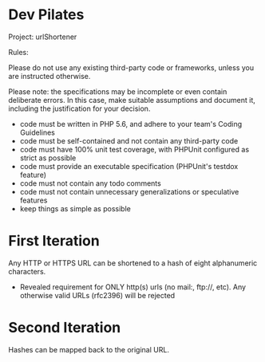 # Dev Pilates 

Project: urlShortener

Rules:

Please do not use any existing third-party code or frameworks, unless
you are instructed otherwise.

Please note: the specifications may be incomplete or even contain
deliberate errors. In this case, make suitable assumptions and document
it, including the justification for your decision.

- code must be written in PHP 5.6, and adhere to your team's Coding Guidelines
- code must be self-contained and not contain any third-party code
- code must have 100% unit test coverage, with PHPUnit configured as strict as possible
- code must provide an executable specification (PHPUnit's testdox feature)
- code must not contain any todo comments
- code must not contain unnecessary generalizations or speculative features
- keep things as simple as possible


 First Iteration
 ===============
 
 Any HTTP or HTTPS URL can be shortened to a hash of eight alphanumeric
 characters.
  - Revealed requirement for ONLY http(s) urls (no mail:, ftp://, etc).  Any otherwise valid URLs (rfc2396) will be rejected
  
 Second Iteration
 ================

 Hashes can be mapped back to the original URL.
